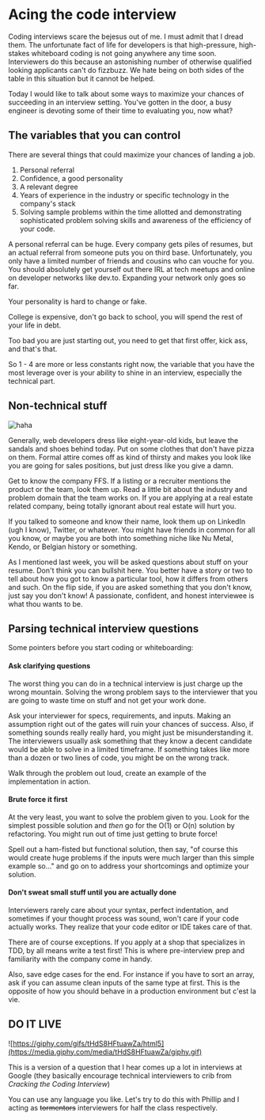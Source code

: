 # Acing the code interview

Coding interviews scare the bejesus out of me. I must admit that I dread them. The unfortunate fact of life for developers is that high-pressure, high-stakes whiteboard coding is not going anywhere any time soon. Interviewers do this because an astonishing number of otherwise qualified looking applicants can't do fizzbuzz. We hate being on both sides of the table in this situation but it cannot be helped.

Today I would like to talk about some ways to maximize your chances of succeeding in an interview setting. You've gotten in the door, a busy engineer is devoting some of their time to evaluating you, now what?

## The variables that you can control

There are several things that could maximize your chances of landing a job.

1. Personal referral
2. Confidence, a good personality
3. A relevant degree
4. Years of experience in the industry or specific technology in the company's stack
5. Solving sample problems within the time allotted and demonstrating sophisticated problem solving skills and awareness of the efficiency of your code.

A personal referral can be huge. Every company gets piles of resumes, but an actual referral from someone puts you on third base. Unfortunately, you only have a limited number of friends and cousins who can vouche for you. You should absolutely get yourself out there IRL at tech meetups and online on developer networks like dev.to. Expanding your network only goes so far.

Your personality is hard to change or fake. 

College is expensive, don't go back to school, you will spend the rest of your life in debt.

Too bad you are just starting out, you need to get that first offer, kick ass, and that's that. 

So 1 - 4 are more or less constants right now, the variable that you have the most leverage over is your ability to shine in an interview, especially the technical part.

## Non-technical  stuff

![haha](https://i2.wp.com/www.developermemes.com/wp-content/uploads/2014/09/Web-Developer-With-A-Job-Web-Developer-Without-A-Job-Meme.jpg?w=625)

Generally, web developers dress like eight-year-old kids, but leave the sandals and shoes behind today. Put on some clothes that don't have pizza on them. Formal attire comes off as kind of thirsty and makes you look like you are going for sales positions, but just dress like you give a damn.

Get to know the company FFS. If a listing or a recruiter mentions the product or the team, look them up. Read a little bit about the industry and problem domain that the team works on. If you are applying at a real estate related company, being totally ignorant about real estate will hurt you.

If you talked to someone and know their name, look them up on LinkedIn  (ugh I know), Twitter, or whatever. You might have friends in common for all you know, or maybe you are both into something niche like Nu Metal, Kendo, or Belgian history or something. 

As I mentioned last week, you will be asked questions about stuff on your resume. Don't think you can bullshit here. You better have a story or two to tell about how you got to know a particular tool, how it differs from others and such. On the flip side, if you are asked something that you don't know, just say you don't know! A passionate, confident, and honest interviewee is what thou wants to be.

## Parsing technical interview questions

Some pointers before you start coding or whiteboarding:

#### Ask clarifying questions

The worst thing you can do in a technical interview is just charge up the wrong mountain. Solving the wrong problem says to the interviewer that you are going to waste time on stuff and not get your work done. 

Ask your interviewer for specs, requirements, and inputs. Making an assumption right out of the gates will ruin your chances of success. Also, if something sounds really really hard, you might just be misunderstanding it. The interviewers usually ask something that they know a decent candidate would be able to solve in a limited timeframe. If something takes like more than a dozen or two lines of code, you might be on the wrong track.

Walk through the problem out loud, create an example of the implementation in action. 

#### Brute force it first

At the very least, you want to solve the problem given to you. Look for the simplest possible solution and _then_ go for the O(1) or O(n) solution by refactoring. You might run out of time just getting to brute force!  

Spell out a ham-fisted but functional solution, then say, "of course this would create huge problems if the inputs were much larger than this simple example so…" and go on to address your shortcomings and optimize your solution.

#### Don't sweat small stuff until you are actually done

Interviewers rarely care about your syntax, perfect indentation, and sometimes if your thought process was sound, won't care if your code actually works. They realize that your code editor or IDE takes care of that.

There are of course exceptions. If you apply at a shop that specializes in TDD, by all means write a test first! This is where pre-interview prep and familiarity with the company come in handy.

Also, save edge cases for the end. For instance if you have to sort an array, ask if you can assume clean inputs of the same type at first. This is the opposite of how you should behave in a production environment but c'est la vie.

## DO IT LIVE

![https://giphy.com/gifs/tHdS8HFtuawZa/html5](https://media.giphy.com/media/tHdS8HFtuawZa/giphy.gif)

This is a version of a question that I hear comes up a lot in interviews at Google (they basically encourage technical interviewers to crib from _Cracking the Coding Interview_)

You can use any language you like. Let's try to do this with Phillip and I acting as ~~tormentors~~ interviewers for half the class respectively. 
